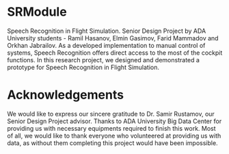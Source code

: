 # SRModule
Speech Recognition in Flight Simulation. Senior Design Project by ADA University students - Ramil Hasanov, Elmin Gasimov, Farid Mammadov and Orkhan Jabrailov.
As a developed implementation to manual control of systems, Speech Recognition offers direct access to the most of the cockpit functions.
In this research project, we designed and demonstrated a prototype for Speech Recognition in Flight Simulation.


# Acknowledgements
We would like to express our sincere gratitude to Dr. Samir Rustamov, our Senior Design Project advisor.
Thanks to ADA University Big Data Center for providing us with necessary equipments required to finish this work.
Most of all, we would like to thank everyone who volunteered at providing us with data, as without them completing this project would have been impossible.
